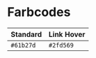 # Farbcodes

| Standard      | Link Hover    |
| ------------- | ------------- |
| `#61b27d`     | `#2fd569`     |
